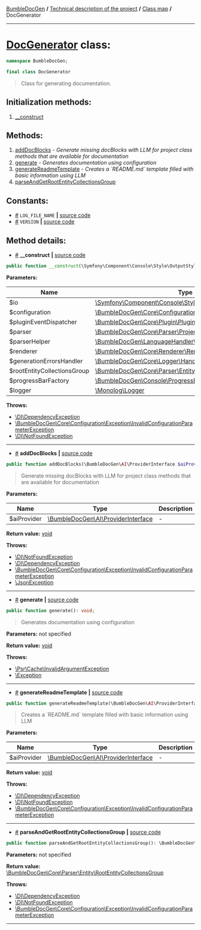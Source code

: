 <!-- {% raw %} -->
<embed> <a href="/docs/README.md">BumbleDocGen</a> <b>/</b> <a href="/docs/tech/readme.md">Technical description of the project</a> <b>/</b> <a href="/docs/tech/map.md">Class map</a> <b>/</b> DocGenerator<hr> </embed>

<h1>
    <a href="https://github.com/bumble-tech/bumble-doc-gen/blob/master/src/DocGenerator.php#L37">DocGenerator</a> class:
</h1>





```php
namespace BumbleDocGen;

final class DocGenerator
```

<blockquote>Class for generating documentation.</blockquote>






<h2>Initialization methods:</h2>

<ol>
<li>
    <a href="#m-construct">__construct</a>
    </li>
</ol>

<h2>Methods:</h2>

<ol>
<li>
    <a href="#madddocblocks">addDocBlocks</a>
    - <i>Generate missing docBlocks with LLM for project class methods that are available for documentation</i></li>
<li>
    <a href="#mgenerate">generate</a>
    - <i>Generates documentation using configuration</i></li>
<li>
    <a href="#mgeneratereadmetemplate">generateReadmeTemplate</a>
    - <i>Creates a `README.md` template filled with basic information using LLM</i></li>
<li>
    <a href="#mparseandgetrootentitycollectionsgroup">parseAndGetRootEntityCollectionsGroup</a>
    </li>
</ol>


<h2>Constants:</h2>
<ul>
            <li><a name="qlog-file-name"
               href="#qlog-file-name">#</a>
            <code>LOG_FILE_NAME</code>                   <b>|</b> <a href="/src/DocGenerator.php#L40">source
                    code</a> </li>
            <li><a name="qversion"
               href="#qversion">#</a>
            <code>VERSION</code>                   <b>|</b> <a href="/src/DocGenerator.php#L39">source
                    code</a> </li>
    </ul>





<h2>Method details:</h2>

<div class='method_description-block'>

<ul>
<li><a name="m-construct" href="#m-construct">#</a>
 <b>__construct</b>
    <b>|</b> <a href="https://github.com/bumble-tech/bumble-doc-gen/blob/master/src/DocGenerator.php#L47">source code</a></li>
</ul>

```php
public function __construct(\Symfony\Component\Console\Style\OutputStyle $io, \BumbleDocGen\Core\Configuration\Configuration $configuration, \BumbleDocGen\Core\Plugin\PluginEventDispatcher $pluginEventDispatcher, \BumbleDocGen\Core\Parser\ProjectParser $parser, \BumbleDocGen\LanguageHandler\Php\Parser\ParserHelper $parserHelper, \BumbleDocGen\Core\Renderer\Renderer $renderer, \BumbleDocGen\Core\Logger\Handler\GenerationErrorsHandler $generationErrorsHandler, \BumbleDocGen\Core\Parser\Entity\RootEntityCollectionsGroup $rootEntityCollectionsGroup, \BumbleDocGen\Console\ProgressBar\ProgressBarFactory $progressBarFactory, \Monolog\Logger $logger);
```



<b>Parameters:</b>

<table>
    <thead>
    <tr>
        <th>Name</th>
        <th>Type</th>
        <th>Description</th>
    </tr>
    </thead>
    <tbody>
            <tr>
            <td>$io</td>
            <td><a href='https://github.com/symfony/console/blob/master/Style/OutputStyle.php'>\Symfony\Component\Console\Style\OutputStyle</a></td>
            <td>-</td>
        </tr>
            <tr>
            <td>$configuration</td>
            <td><a href='https://github.com/bumble-tech/bumble-doc-gen/blob/master/src/Core/Configuration/Configuration.php'>\BumbleDocGen\Core\Configuration\Configuration</a></td>
            <td>-</td>
        </tr>
            <tr>
            <td>$pluginEventDispatcher</td>
            <td><a href='https://github.com/bumble-tech/bumble-doc-gen/blob/master/src/Core/Plugin/PluginEventDispatcher.php'>\BumbleDocGen\Core\Plugin\PluginEventDispatcher</a></td>
            <td>-</td>
        </tr>
            <tr>
            <td>$parser</td>
            <td><a href='https://github.com/bumble-tech/bumble-doc-gen/blob/master/src/Core/Parser/ProjectParser.php'>\BumbleDocGen\Core\Parser\ProjectParser</a></td>
            <td>-</td>
        </tr>
            <tr>
            <td>$parserHelper</td>
            <td><a href='https://github.com/bumble-tech/bumble-doc-gen/blob/master/src/LanguageHandler/Php/Parser/ParserHelper.php'>\BumbleDocGen\LanguageHandler\Php\Parser\ParserHelper</a></td>
            <td>-</td>
        </tr>
            <tr>
            <td>$renderer</td>
            <td><a href='https://github.com/bumble-tech/bumble-doc-gen/blob/master/src/Core/Renderer/Renderer.php'>\BumbleDocGen\Core\Renderer\Renderer</a></td>
            <td>-</td>
        </tr>
            <tr>
            <td>$generationErrorsHandler</td>
            <td><a href='https://github.com/bumble-tech/bumble-doc-gen/blob/master/src/Core/Logger/Handler/GenerationErrorsHandler.php'>\BumbleDocGen\Core\Logger\Handler\GenerationErrorsHandler</a></td>
            <td>-</td>
        </tr>
            <tr>
            <td>$rootEntityCollectionsGroup</td>
            <td><a href='https://github.com/bumble-tech/bumble-doc-gen/blob/master/src/Core/Parser/Entity/RootEntityCollectionsGroup.php'>\BumbleDocGen\Core\Parser\Entity\RootEntityCollectionsGroup</a></td>
            <td>-</td>
        </tr>
            <tr>
            <td>$progressBarFactory</td>
            <td><a href='https://github.com/bumble-tech/bumble-doc-gen/blob/master/src/Console/ProgressBar/ProgressBarFactory.php'>\BumbleDocGen\Console\ProgressBar\ProgressBarFactory</a></td>
            <td>-</td>
        </tr>
            <tr>
            <td>$logger</td>
            <td><a href='https://github.com/Seldaek/monolog/blob/master/src/Monolog/Logger.php'>\Monolog\Logger</a></td>
            <td>-</td>
        </tr>
        </tbody>
</table>



<b>Throws:</b>
<ul>
<li>
    <a href="https://github.com/PHP-DI/PHP-DI/blob/master/src/DependencyException.php">\DI\DependencyException</a></li>

<li>
    <a href="/docs/tech/classes/InvalidConfigurationParameterException_2.md">\BumbleDocGen\Core\Configuration\Exception\InvalidConfigurationParameterException</a></li>

<li>
    <a href="https://github.com/PHP-DI/PHP-DI/blob/master/src/NotFoundException.php">\DI\NotFoundException</a></li>

</ul>

</div>
<hr>
<div class='method_description-block'>

<ul>
<li><a name="madddocblocks" href="#madddocblocks">#</a>
 <b>addDocBlocks</b>
    <b>|</b> <a href="https://github.com/bumble-tech/bumble-doc-gen/blob/master/src/DocGenerator.php#L89">source code</a></li>
</ul>

```php
public function addDocBlocks(\BumbleDocGen\AI\ProviderInterface $aiProvider): void;
```

<blockquote>Generate missing docBlocks with LLM for project class methods that are available for documentation</blockquote>

<b>Parameters:</b>

<table>
    <thead>
    <tr>
        <th>Name</th>
        <th>Type</th>
        <th>Description</th>
    </tr>
    </thead>
    <tbody>
            <tr>
            <td>$aiProvider</td>
            <td><a href='https://github.com/bumble-tech/bumble-doc-gen/blob/master/src/AI/ProviderInterface.php'>\BumbleDocGen\AI\ProviderInterface</a></td>
            <td>-</td>
        </tr>
        </tbody>
</table>

<b>Return value:</b> <a href='https://www.php.net/manual/en/language.types.void.php'>void</a>


<b>Throws:</b>
<ul>
<li>
    <a href="https://github.com/PHP-DI/PHP-DI/blob/master/src/NotFoundException.php">\DI\NotFoundException</a></li>

<li>
    <a href="https://github.com/PHP-DI/PHP-DI/blob/master/src/DependencyException.php">\DI\DependencyException</a></li>

<li>
    <a href="/docs/tech/classes/InvalidConfigurationParameterException_2.md">\BumbleDocGen\Core\Configuration\Exception\InvalidConfigurationParameterException</a></li>

<li>
    <a href="https://www.php.net/manual/en/class.jsonexception.php">\JsonException</a></li>

</ul>

</div>
<hr>
<div class='method_description-block'>

<ul>
<li><a name="mgenerate" href="#mgenerate">#</a>
 <b>generate</b>
    <b>|</b> <a href="https://github.com/bumble-tech/bumble-doc-gen/blob/master/src/DocGenerator.php#L260">source code</a></li>
</ul>

```php
public function generate(): void;
```

<blockquote>Generates documentation using configuration</blockquote>

<b>Parameters:</b> not specified

<b>Return value:</b> <a href='https://www.php.net/manual/en/language.types.void.php'>void</a>


<b>Throws:</b>
<ul>
<li>
    <a href="https://github.com/php-fig/cache/blob/master/src/InvalidArgumentException.php">\Psr\Cache\InvalidArgumentException</a></li>

<li>
    <a href="https://www.php.net/manual/en/class.exception.php">\Exception</a></li>

</ul>

</div>
<hr>
<div class='method_description-block'>

<ul>
<li><a name="mgeneratereadmetemplate" href="#mgeneratereadmetemplate">#</a>
 <b>generateReadmeTemplate</b>
    <b>|</b> <a href="https://github.com/bumble-tech/bumble-doc-gen/blob/master/src/DocGenerator.php#L173">source code</a></li>
</ul>

```php
public function generateReadmeTemplate(\BumbleDocGen\AI\ProviderInterface $aiProvider): void;
```

<blockquote>Creates a `README.md` template filled with basic information using LLM</blockquote>

<b>Parameters:</b>

<table>
    <thead>
    <tr>
        <th>Name</th>
        <th>Type</th>
        <th>Description</th>
    </tr>
    </thead>
    <tbody>
            <tr>
            <td>$aiProvider</td>
            <td><a href='https://github.com/bumble-tech/bumble-doc-gen/blob/master/src/AI/ProviderInterface.php'>\BumbleDocGen\AI\ProviderInterface</a></td>
            <td>-</td>
        </tr>
        </tbody>
</table>

<b>Return value:</b> <a href='https://www.php.net/manual/en/language.types.void.php'>void</a>


<b>Throws:</b>
<ul>
<li>
    <a href="https://github.com/PHP-DI/PHP-DI/blob/master/src/DependencyException.php">\DI\DependencyException</a></li>

<li>
    <a href="https://github.com/PHP-DI/PHP-DI/blob/master/src/NotFoundException.php">\DI\NotFoundException</a></li>

<li>
    <a href="/docs/tech/classes/InvalidConfigurationParameterException_2.md">\BumbleDocGen\Core\Configuration\Exception\InvalidConfigurationParameterException</a></li>

</ul>

</div>
<hr>
<div class='method_description-block'>

<ul>
<li><a name="mparseandgetrootentitycollectionsgroup" href="#mparseandgetrootentitycollectionsgroup">#</a>
 <b>parseAndGetRootEntityCollectionsGroup</b>
    <b>|</b> <a href="https://github.com/bumble-tech/bumble-doc-gen/blob/master/src/DocGenerator.php#L73">source code</a></li>
</ul>

```php
public function parseAndGetRootEntityCollectionsGroup(): \BumbleDocGen\Core\Parser\Entity\RootEntityCollectionsGroup;
```



<b>Parameters:</b> not specified

<b>Return value:</b> <a href='https://github.com/bumble-tech/bumble-doc-gen/blob/master/src/Core/Parser/Entity/RootEntityCollectionsGroup.php'>\BumbleDocGen\Core\Parser\Entity\RootEntityCollectionsGroup</a>


<b>Throws:</b>
<ul>
<li>
    <a href="https://github.com/PHP-DI/PHP-DI/blob/master/src/DependencyException.php">\DI\DependencyException</a></li>

<li>
    <a href="https://github.com/PHP-DI/PHP-DI/blob/master/src/NotFoundException.php">\DI\NotFoundException</a></li>

<li>
    <a href="/docs/tech/classes/InvalidConfigurationParameterException_2.md">\BumbleDocGen\Core\Configuration\Exception\InvalidConfigurationParameterException</a></li>

</ul>

</div>
<hr>

<!-- {% endraw %} -->